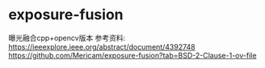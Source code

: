 # exposure-fusion

曝光融合cpp+opencv版本
参考资料:
https://ieeexplore.ieee.org/abstract/document/4392748
https://github.com/Mericam/exposure-fusion?tab=BSD-2-Clause-1-ov-file
